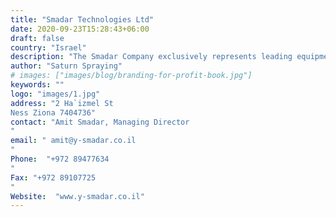 ```yaml
---
title: "Smadar Technologies Ltd"
date: 2020-09-23T15:28:43+06:00
draft: false
country: "Israel"
description: "The Smadar Company exclusively represents leading equipment suppliers from within the food processing machinery and packaging technology markets. With the integration of its systems operation in 2006, Smadar Technologies Ltd. has been able to provide its customers with a full range of tailored solutions; to date over 2000 systems have been installed for its customers in all areas of the food industry and agro-technology. Our knowledge and experience in the implementation of advanced technologies makes us leaders in the field. Our sales department is engaged in providing creative solutions tailored to customer requirement complying with international standards."
author: "Saturn Spraying"
# images: ["images/blog/branding-for-profit-book.jpg"]
keywords: ""
logo: "images/1.jpg"
address: "2 Ha`izmel St
Ness Ziona 7404736"
contact: "Amit Smadar, Managing Director
"
email: " amit@y-smadar.co.il
"
Phone:  "+972 89477634
"
Fax: "+972 89107725
​​​​​​​"
Website:  "www.y-smadar.co.il"
---
```

